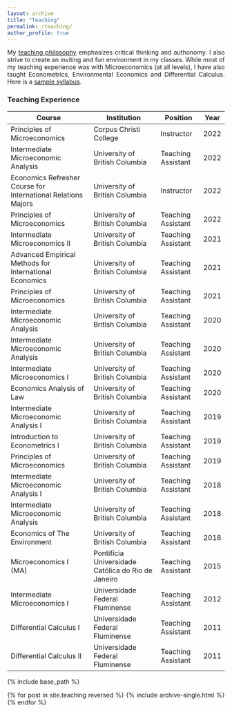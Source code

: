 ```yaml
---
layout: archive
title: "Teaching"
permalink: /teaching/
author_profile: true
---
```

<style>body {text-align: justify}</style>



<!-- I am an instructor of Principles of Microeconomics at the [Corpus Christi College](https://corpuschristi.ca/) and teaching assitant of Intermediate Microeconomics at the [University of British Columbia](https://economics.ubc.ca/). In the past I have also taught Econometrics, Environmental Economics, and MA level Microeconomics 
-->

My [teaching philosophy](/files/teaching_statement2.pdf) emphasizes critical thinking and authonomy. I also strive to create an inviting and fun environment in my classes. While most of my teaching experience was with Microeconomics (at all levels), I have also taught Econometrics, Environmental Economics and Differential Calculus. Here is a [sample syllabus](/files/syllabus.pdf).

<style>body {text-align: justify}</style>

### Teaching Experience

| Course                                                        | Institution                                        | Position           | Year |
|---------------------------------------------------------------|----------------------------------------------------|--------------------|------|
| Principles of Microeconomics                                  | Corpus Christi College                             | Instructor         | 2022 |
| Intermediate Microeconomic Analysis                           | University of British Columbia                     | Teaching Assistant | 2022 |
| Economics Refresher Course for International Relations Majors | University of British Columbia                     | Instructor         | 2022 |
| Principles of Microeconomics                                  | University of British Columbia                     | Teaching Assistant | 2022 |
| Intermediate Microeconomics II                                | University of British Columbia                     | Teaching Assistant | 2021 |
| Advanced Empirical Methods for International Economics        | University of British Columbia                     | Teaching Assistant | 2021 |
| Principles of Microeconomics                                  | University of British Columbia                     | Teaching Assistant | 2021 |
| Intermediate Microeconomic Analysis                           | University of British Columbia                     | Teaching Assistant | 2020 |
| Intermediate Microeconomic Analysis                           | University of British Columbia                     | Teaching Assistant | 2020 |
| Intermediate Microeconomics I                                 | University of British Columbia                     | Teaching Assistant | 2020 |
| Economics Analysis of Law                                     | University of British Columbia                     | Teaching Assistant | 2020 |
| Intermediate Microeconomic Analysis I                         | University of British Columbia                     | Teaching Assistant | 2019 |
| Introduction to Econometrics I                                | University of British Columbia                     | Teaching Assistant | 2019 |
| Principles of Microeconomics                                  | University of British Columbia                     | Teaching Assistant | 2019 |
| Intermediate Microeconomic Analysis I                         | University of British Columbia                     | Teaching Assistant | 2018 |
| Intermediate Microeconomic Analysis                           | University of British Columbia                     | Teaching Assistant | 2018 |
| Economics of The Environment                                  | University of British Columbia                     | Teaching Assistant | 2018 |
| Microeconomics I (MA)                                         | Pontifícia Universidade Católica do Rio de Janeiro | Teaching Assistant | 2015 |
| Intermediate Microeconomics I                                  | Universidade Federal Fluminense                    | Teaching Assistant | 2012 |
| Differential Calculus I                                       | Universidade Federal Fluminense                    | Teaching Assistant | 2011 |
| Differential Calculus II                                      | Universidade Federal Fluminense                    | Teaching Assistant | 2011 |
{% include base_path %}

{% for post in site.teaching reversed %}
  {% include archive-single.html %}
{% endfor %}
